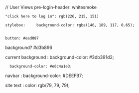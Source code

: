 // User Views
    pre-login-header: whitesmoke

    "click here to log in": rgb(226, 215, 151)

    stylebox:     background-color: rgba(146, 189, 117, 0.65);


    button: #ead087



background? #d3b896

current background :       background-color: #3db391d2;

      background-color: #e0c4a1e3;


navbar :  background-color: #DEEFB7;


site text :       color: rgb(79, 79, 79);
